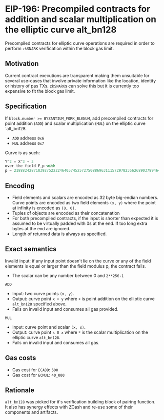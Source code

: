 # EIP-196: Precompiled contracts for addition and scalar multiplication on the elliptic curve alt_bn128
Precompiled contracts for elliptic curve operations are required in order to perform `zkSNARK` verification within the block gas limit.

## Motivation
Current contract executions are transparent making them unsuitable for several use-cases that involve private information like the location, identity or history of pas TXs. `zkSNARK`s can solve this but it is currently too expensive to fit the block gas limit.

## Specification
If `block.number >= BYZANTIUM_FORK_BLKNUM`, add precompiled contracts for point addition (`ADD`) and scalar multiplication (`MUL`) on the elliptic curve `alt_bn128.
* `ADD` address `0x6`
* `MUL` address `0x7`

Curve is as such:
```js
Y^2 = X^3 + 3
over the field F_p with
p = 21888242871839275222246405745257275088696311157297823662689037894645226208583
```

## Encoding
* Field elements and scalars are encoded as 32 byte big-endian numbers. Curve points are encoded as two field elements `(x, y)` where the point at infinity is encoded as `(0, 0)`.
* Tuples of objects are encoded as their concatenation
* For both precompiled contracts, if the input is shorter than expected it is assumed to be virtually padded with 0s at the end. If too long extra bytes at the end are ignored.
* Length of returned data is always as specified.

## Exact semantics
Invalid input: if any input point doesn't lie on the curve or any of the field elements is equal or larger than the field modulus p, the contract fails.
* The scalar can be any number between 0 and `2**256-1`

`ADD`
* Input: two curve points `(x, y)`.
* Output: curve point `x + y` where `+` is point addition on the elliptic curve `alt_bn128` specified above.
* Fails on invalid input and consumes all gas provided.

`MUL` 
* Input: curve point and scalar `(x, s)`.
* Output: curve point `s 8 x` where `*` is the scalar multiplication on the elliptic curve `alt_bn128`.
* Fails on invalid input and consumes all gas.

## Gas costs
* Gas cost for `ECADD`: `500`
* Gas cost for `ECMUL`: `40_000`

## Rationale
`alt_bn128` was picked for it's verification building block of pairing function. It also has synergy effects with ZCash and re-use some of their components and artifacts.
